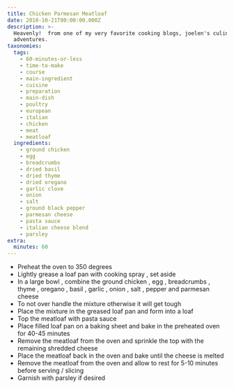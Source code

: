 ```yaml
---
title: Chicken Parmesan Meatloaf
date: 2010-10-21T00:00:00.000Z
description: >-
  Heavenly!  from one of my very favorite cooking blogs, joelen's culinary
  adventures.
taxonomies:
  tags:
    - 60-minutes-or-less
    - time-to-make
    - course
    - main-ingredient
    - cuisine
    - preparation
    - main-dish
    - poultry
    - european
    - italian
    - chicken
    - meat
    - meatloaf
  ingredients:
    - ground chicken
    - egg
    - breadcrumbs
    - dried basil
    - dried thyme
    - dried oregano
    - garlic clove
    - onion
    - salt
    - ground black pepper
    - parmesan cheese
    - pasta sauce
    - italian cheese blend
    - parsley
extra:
  minutes: 60
---
```

 - Preheat the oven to 350 degrees
 - Lightly grease a loaf pan with cooking spray , set aside
 - In a large bowl , combine the ground chicken , egg , breadcrumbs , thyme , oregano , basil , garlic , onion , salt , pepper and parmesan cheese
 - To not over handle the mixture otherwise it will get tough
 - Place the mixture in the greased loaf pan and form into a loaf
 - Top the meatloaf with pasta sauce
 - Place filled loaf pan on a baking sheet and bake in the preheated oven for 40-45 minutes
 - Remove the meatloaf from the oven and sprinkle the top with the remaining shredded cheese
 - Place the meatloaf back in the oven and bake until the cheese is melted
 - Remove the meatloaf from the oven and allow to rest for 5-10 minutes before serving / slicing
 - Garnish with parsley if desired
